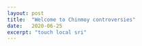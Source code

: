```yaml
---
layout: post
title:  "Welcome to Chinmoy controversies"
date:   2020-06-25
excerpt: "touch local sri"
---
```

